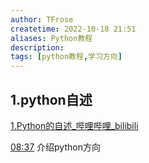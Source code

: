 ```yaml
---
author: TFrose
createtime: 2022-10-18 21:51
aliases: Python教程
description:
tags: [python教程,学习方向]
---
```



## 1.python自述
[1.Python的自述_哔哩哔哩_bilibili](https://www.bilibili.com/video/BV1wD4y1o7AS/?p=2&spm_id_from=pageDriver&vd_source=2029b6b0b60ecbc6cf63989bfa56dd26)

[08:37](https://www.bilibili.com/video/BV1wD4y1o7AS/?p=2&spm_id_from=pageDriver&vd_source=2029b6b0b60ecbc6cf63989bfa56dd26#t=517.894561)  介绍python方向
